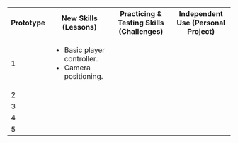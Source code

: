 <table>
  <tr>
    <th>Prototype</th>
    <th>New Skills (Lessons)</th>
    <th>Practicing & Testing Skills (Challenges)</th>
    <th>Independent Use (Personal Project)</th>
  </tr>
  <tr>
    <td>1</td>
    <td>
      <ul>
        <li>
          Basic player controller.
        <li>
          Camera positioning.
    </td>
  </tr>
  <tr>
    <td>2</td>
  </tr>
  <tr>
    <td>3</td>
  </tr>
  <tr>
   <td>4</td>
  </tr>
  <tr>
   <td>5</td>
  </tr>
</table>
  
